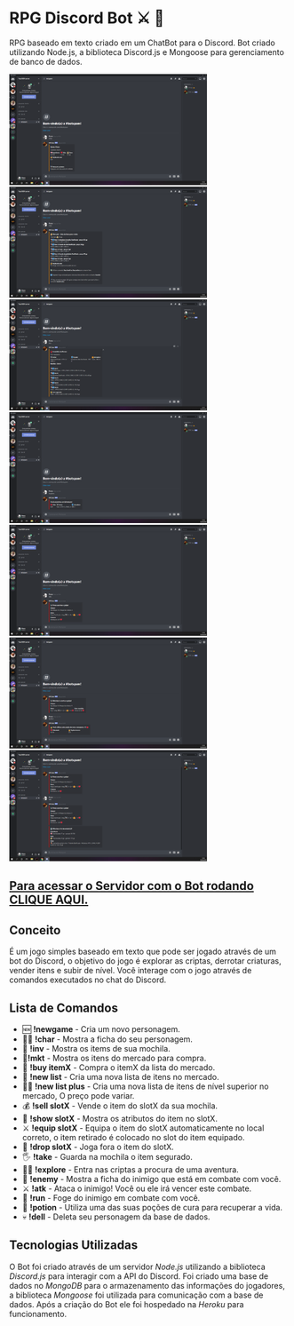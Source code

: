# RPG Discord Bot :crossed_swords: :game_die:
RPG baseado em texto criado em um ChatBot para o Discord. Bot criado utilizando Node.js, a biblioteca Discord.js e Mongoose para gerenciamento de banco de dados.

[<img src="/images/1.png" alt="imagem-rpgdiscordbot-1" height="200"/>]("https://github.com/luizfverissimo/RPGBotDiscordJS/blob/master/images/1.png") [<img src="/images/2.png" alt="imagem-rpgdiscordbot-2" height="200"/>]("https://github.com/luizfverissimo/RPGBotDiscordJS/blob/master/images/2.png") [<img src="/images/3.png" alt="imagem-rpgdiscordbot-3" height="200"/>]("https://github.com/luizfverissimo/RPGBotDiscordJS/blob/master/images/3.png") [<img src="/images/4.png" alt="imagem-rpgdiscordbot-4" height="200"/>]("https://github.com/luizfverissimo/RPGBotDiscordJS/blob/master/images/4.png") [<img src="/images/5.png" alt="imagem-rpgdiscordbot-5" height="200"/>]("https://github.com/luizfverissimo/RPGBotDiscordJS/blob/master/images/5.png") [<img src="/images/6.png" alt="imagem-rpgdiscordbot-6" height="200"/>]("https://github.com/luizfverissimo/RPGBotDiscordJS/blob/master/images/6.png") [<img src="/images/7.png" alt="imagem-rpgdiscordbot-7" height="200"/>]("https://github.com/luizfverissimo/RPGBotDiscordJS/blob/master/images/7.png")

## [Para acessar o Servidor com o Bot rodando CLIQUE AQUI.](https://discord.gg/NyAHFFY)

## Conceito
É um jogo simples baseado em texto que pode ser jogado através de um bot do Discord, o objetivo do jogo é explorar as criptas, derrotar criaturas, vender itens e subir de nível. Você interage com o jogo através de comandos executados no chat do Discord.

## Lista de Comandos
* 🆕 **!newgame** - Cria um novo personagem.
* 🧙‍♂️ **!char** - Mostra a ficha do seu personagem.
* 🎒 **!inv** - Mostra os items de sua mochila.
* 🛒**!mkt** - Mostra os itens do mercado para compra.
* 💸 **!buy itemX** - Compra o itemX da lista do mercado.
* 📜 **!new list** - Cria uma nova lista de itens no mercado.
* 📜🔼 **!new list plus** - Cria uma nova lista de itens de nível superior no mercado, O preço pode variar.
* 💰 **!sell slotX** - Vende o item do slotX da sua mochila.
* 🔎 **!show slotX** - Mostra os atributos do item no slotX.
* :crossed_swords: **!equip slotX** - Equipa o item do slotX automaticamente no local correto, o item retirado é colocado no slot do item equipado.
* 🔽 **!drop slotX** - Joga fora o item do slotX.
* 🖐 **!take** - Guarda na mochila o item segurado.
* 🏃‍♂️ **!explore** - Entra nas criptas a procura de uma aventura.
* 👹 **!enemy** - Mostra a ficha do inimigo que está em combate com você.
* :crossed_swords: **!atk** - Ataca o inimigo! Você ou ele irá vencer este combate.
* 💨 **!run** - Foge do inimigo em combate com você.
* 🧴 **!potion** - Utiliza uma das suas poções de cura para recuperar a vida.
* 💀 **!dell** - Deleta seu personagem da base de dados.


## Tecnologias Utilizadas
O Bot foi criado através de um servidor *Node.js* utilizando a biblioteca *Discord.js* para interagir com a API do Discord. Foi criado uma base de dados no *MongoDB* para o armazenamento das informações do jogadores, a biblioteca *Mongoose* foi utilizada para comunicação com a base de dados. Após a criação do Bot ele foi hospedado na *Heroku* para funcionamento.